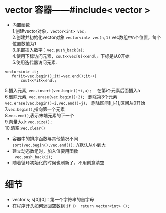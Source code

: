 # vector 容器——#include< vector >

* 内置函数      
1.创建vector对象，`vector<int> vec; `   
2.创建并初始化vector对象 `vector<int> vec(n,1)`  vec数组中n个位置，每个位置数值为1                         
3.尾部插入数字：`vec.push_back(a); `         
4.使用下标访问元素，`cout<<vec[0]<<endl; `下标是从0开始          
5.使用迭代器访问元素.                  
 ```
 vector<int> it;               
    for(it=vec.begin();it!=vec.end();it++)          
        cout<<*it<<endl;   
 ```
5.插入元素, `vec.insert(vec.begin()+i,a);  `  在第i个元素后面插入a              
6.删除元素, `vec.erase(vec.begin()+2); `  删除第3个元素              
           `vec.erase(vec.begin()+i,vec.end()+j); `   删除区间[i,j-1],区间从0开始              
7.`vec.begin()`,指向第一个元素              
8.`vec.end()`,表示末端元素的下一个            
9.向量大小:`vec.size();  `          
10.清空:`vec.clear() `   

* 容器中的排序函数与其他情况不同      
`sort(vec.begin(),vec.end());`  //默认从小到大    
* 建立动态数组时，加入值要用函数   
` vec.push_back(i);`  
* 随着循环初始化的时候也刷新了，不用刻意清空    


# 细节
* vector<string> s;
s[0][0]：第一个字符串的首字母   
* 在程序开头如何返回空数组
`if（） return vector<int> ();`
